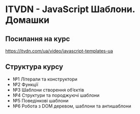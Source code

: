 # ITVDN - JavaScript Шаблони. Домашки

## Посилання на курс

https://itvdn.com/ua/video/javascript-templates-ua

## Структура курсу

- №1 Літерали та конструктори
- №2 Функції
- №3 Шаблони створення об’єктів
- №4 Структури та породжуючі шаблони
- №5 Поведінкові шаблони
- №6 Робота з DOM деревом, шаблони та антишаблони
